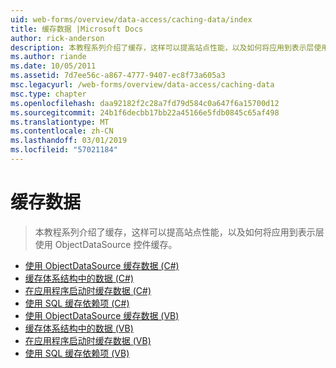 ```yaml
---
uid: web-forms/overview/data-access/caching-data/index
title: 缓存数据 |Microsoft Docs
author: rick-anderson
description: 本教程系列介绍了缓存，这样可以提高站点性能，以及如何将应用到表示层使用 ObjectDataSource 控件缓存...
ms.author: riande
ms.date: 10/05/2011
ms.assetid: 7d7ee56c-a867-4777-9407-ec8f73a605a3
msc.legacyurl: /web-forms/overview/data-access/caching-data
msc.type: chapter
ms.openlocfilehash: daa92182f2c28a7fd79d584c0a647f6a15700d12
ms.sourcegitcommit: 24b1f6decbb17bb22a45166e5fdb0845c65af498
ms.translationtype: MT
ms.contentlocale: zh-CN
ms.lasthandoff: 03/01/2019
ms.locfileid: "57021184"
---
```

<a name="caching-data"></a>缓存数据
====================
> 本教程系列介绍了缓存，这样可以提高站点性能，以及如何将应用到表示层使用 ObjectDataSource 控件缓存。


- [使用 ObjectDataSource 缓存数据 (C#)](caching-data-with-the-objectdatasource-cs.md)
- [缓存体系结构中的数据 (C#)](caching-data-in-the-architecture-cs.md)
- [在应用程序启动时缓存数据 (C#)](caching-data-at-application-startup-cs.md)
- [使用 SQL 缓存依赖项 (C#)](using-sql-cache-dependencies-cs.md)
- [使用 ObjectDataSource 缓存数据 (VB)](caching-data-with-the-objectdatasource-vb.md)
- [缓存体系结构中的数据 (VB)](caching-data-in-the-architecture-vb.md)
- [在应用程序启动时缓存数据 (VB)](caching-data-at-application-startup-vb.md)
- [使用 SQL 缓存依赖项 (VB)](using-sql-cache-dependencies-vb.md)
